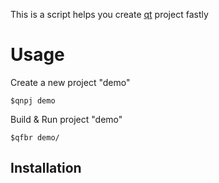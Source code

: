 This is a script helps you create <a href="github.com/therecipe/qt">qt</a>  project fastly<br>


Usage
====
Create a new project "demo"
```shell
$qnpj demo
```
Build & Run project "demo"
```shell
$qfbr demo/
```

Installation
----
